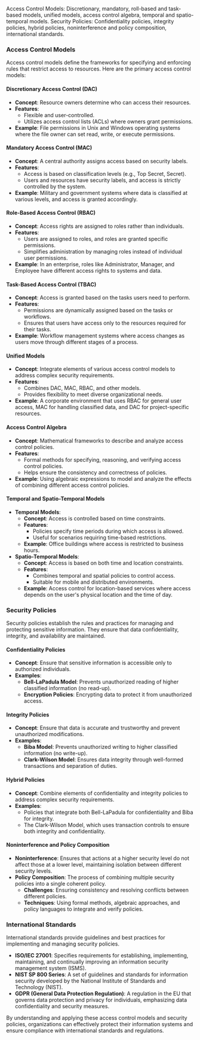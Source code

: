 Access Control Models: Discretionary, mandatory, roll-based and task-based
models, unified models, access control algebra, temporal and spatio-temporal
models.
Security Policies: Confidentiality policies, integrity policies, hybrid policies,
noninterference and policy composition, international standards.


### Access Control Models

Access control models define the frameworks for specifying and enforcing rules that restrict access to resources. Here are the primary access control models:

#### Discretionary Access Control (DAC)
- **Concept**: Resource owners determine who can access their resources.
- **Features**: 
  - Flexible and user-controlled.
  - Utilizes access control lists (ACLs) where owners grant permissions.
- **Example**: File permissions in Unix and Windows operating systems where the file owner can set read, write, or execute permissions.

#### Mandatory Access Control (MAC)
- **Concept**: A central authority assigns access based on security labels.
- **Features**:
  - Access is based on classification levels (e.g., Top Secret, Secret).
  - Users and resources have security labels, and access is strictly controlled by the system.
- **Example**: Military and government systems where data is classified at various levels, and access is granted accordingly.

#### Role-Based Access Control (RBAC)
- **Concept**: Access rights are assigned to roles rather than individuals.
- **Features**:
  - Users are assigned to roles, and roles are granted specific permissions.
  - Simplifies administration by managing roles instead of individual user permissions.
- **Example**: In an enterprise, roles like Administrator, Manager, and Employee have different access rights to systems and data.

#### Task-Based Access Control (TBAC)
- **Concept**: Access is granted based on the tasks users need to perform.
- **Features**:
  - Permissions are dynamically assigned based on the tasks or workflows.
  - Ensures that users have access only to the resources required for their tasks.
- **Example**: Workflow management systems where access changes as users move through different stages of a process.

#### Unified Models
- **Concept**: Integrate elements of various access control models to address complex security requirements.
- **Features**:
  - Combines DAC, MAC, RBAC, and other models.
  - Provides flexibility to meet diverse organizational needs.
- **Example**: A corporate environment that uses RBAC for general user access, MAC for handling classified data, and DAC for project-specific resources.

#### Access Control Algebra
- **Concept**: Mathematical frameworks to describe and analyze access control policies.
- **Features**:
  - Formal methods for specifying, reasoning, and verifying access control policies.
  - Helps ensure the consistency and correctness of policies.
- **Example**: Using algebraic expressions to model and analyze the effects of combining different access control policies.

#### Temporal and Spatio-Temporal Models
- **Temporal Models**:
  - **Concept**: Access is controlled based on time constraints.
  - **Features**: 
    - Policies specify time periods during which access is allowed.
    - Useful for scenarios requiring time-based restrictions.
  - **Example**: Office buildings where access is restricted to business hours.
- **Spatio-Temporal Models**:
  - **Concept**: Access is based on both time and location constraints.
  - **Features**:
    - Combines temporal and spatial policies to control access.
    - Suitable for mobile and distributed environments.
  - **Example**: Access control for location-based services where access depends on the user's physical location and the time of day.

### Security Policies

Security policies establish the rules and practices for managing and protecting sensitive information. They ensure that data confidentiality, integrity, and availability are maintained.

#### Confidentiality Policies
- **Concept**: Ensure that sensitive information is accessible only to authorized individuals.
- **Examples**: 
  - **Bell-LaPadula Model**: Prevents unauthorized reading of higher classified information (no read-up).
  - **Encryption Policies**: Encrypting data to protect it from unauthorized access.

#### Integrity Policies
- **Concept**: Ensure that data is accurate and trustworthy and prevent unauthorized modifications.
- **Examples**: 
  - **Biba Model**: Prevents unauthorized writing to higher classified information (no write-up).
  - **Clark-Wilson Model**: Ensures data integrity through well-formed transactions and separation of duties.

#### Hybrid Policies
- **Concept**: Combine elements of confidentiality and integrity policies to address complex security requirements.
- **Examples**:
  - Policies that integrate both Bell-LaPadula for confidentiality and Biba for integrity.
  - The Clark-Wilson Model, which uses transaction controls to ensure both integrity and confidentiality.

#### Noninterference and Policy Composition
- **Noninterference**: Ensures that actions at a higher security level do not affect those at a lower level, maintaining isolation between different security levels.
- **Policy Composition**: The process of combining multiple security policies into a single coherent policy.
  - **Challenges**: Ensuring consistency and resolving conflicts between different policies.
  - **Techniques**: Using formal methods, algebraic approaches, and policy languages to integrate and verify policies.

### International Standards

International standards provide guidelines and best practices for implementing and managing security policies.

- **ISO/IEC 27001**: Specifies requirements for establishing, implementing, maintaining, and continually improving an information security management system (ISMS).
- **NIST SP 800 Series**: A set of guidelines and standards for information security developed by the National Institute of Standards and Technology (NIST).
- **GDPR (General Data Protection Regulation)**: A regulation in the EU that governs data protection and privacy for individuals, emphasizing data confidentiality and security measures.

By understanding and applying these access control models and security policies, organizations can effectively protect their information systems and ensure compliance with international standards and regulations.